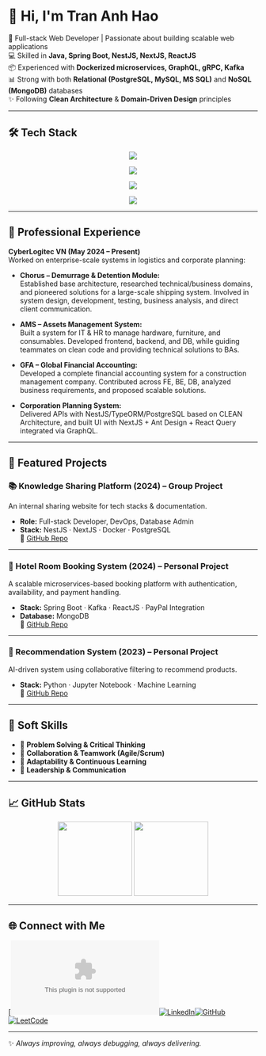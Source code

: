 # 👋 Hi, I'm Tran Anh Hao  

🚀 Full-stack Web Developer | Passionate about building scalable web applications  
💻 Skilled in **Java, Spring Boot, NestJS, NextJS, ReactJS**  
📦 Experienced with **Dockerized microservices, GraphQL, gRPC, Kafka**  
📊 Strong with both **Relational (PostgreSQL, MySQL, MS SQL)** and **NoSQL (MongoDB)** databases  
✨ Following **Clean Architecture** & **Domain-Driven Design** principles  

---

## 🛠️ Tech Stack  

<p align="center">
  <!-- Languages -->
  <img src="https://skillicons.dev/icons?i=java,python,typescript,javascript,php,cs,html" />
</p>

<p align="center">
  <!-- Frameworks -->
  <img src="https://skillicons.dev/icons?i=spring,react,nextjs,nestjs,dotnet" />
</p>

<p align="center">
  <!-- Databases -->
  <img src="https://skillicons.dev/icons?i=postgres,mysql,mongodb,redis" />
</p>

<p align="center">
  <!-- Tools & IDEs -->
  <img src="https://skillicons.dev/icons?i=docker,kafka,git,github,gitlab,linux,discord,eclipse,vscode,npm" />
</p>

---

## 💼 Professional Experience  

**CyberLogitec VN (May 2024 – Present)**  
Worked on enterprise-scale systems in logistics and corporate planning:  

- **Chorus – Demurrage & Detention Module:**  
  Established base architecture, researched technical/business domains, and pioneered solutions for a large-scale shipping system. Involved in system design, development, testing, business analysis, and direct client communication.  

- **AMS – Assets Management System:**  
  Built a system for IT & HR to manage hardware, furniture, and consumables. Developed frontend, backend, and DB, while guiding teammates on clean code and providing technical solutions to BAs.  

- **GFA – Global Financial Accounting:**  
  Developed a complete financial accounting system for a construction management company. Contributed across FE, BE, DB, analyzed business requirements, and proposed scalable solutions.  

- **Corporation Planning System:**  
  Delivered APIs with NestJS/TypeORM/PostgreSQL based on CLEAN Architecture, and built UI with NextJS + Ant Design + React Query integrated via GraphQL.  

---

## 🌟 Featured Projects  

### 📚 Knowledge Sharing Platform (2024) – Group Project  
An internal sharing website for tech stacks & documentation.  
- **Role:** Full-stack Developer, DevOps, Database Admin  
- **Stack:** NestJS · NextJS · Docker · PostgreSQL  
🔗 [GitHub Repo](https://github.com/Rocky-cyberclop/JWAT-Project-Backend)  

---

### 🏨 Hotel Room Booking System (2024) – Personal Project  
A scalable microservices-based booking platform with authentication, availability, and payment handling.  
- **Stack:** Spring Boot · Kafka · ReactJS · PayPal Integration  
- **Database:** MongoDB  
🔗 [GitHub Repo](https://github.com/Rocky-cyberclop/PersonalProject-HotelBookingBackend)  

---

### 🤖 Recommendation System (2023) – Personal Project  
AI-driven system using collaborative filtering to recommend products.  
- **Stack:** Python · Jupyter Notebook · Machine Learning  
🔗 [GitHub Repo](https://github.com/Rocky-cyberclop/PersonalProject-RecommendationSystem)  

---

## 🧩 Soft Skills  
- 🧠 **Problem Solving & Critical Thinking**  
- 🤝 **Collaboration & Teamwork (Agile/Scrum)**  
- 🔄 **Adaptability & Continuous Learning**  
- 🎯 **Leadership & Communication**  

---

## 📈 GitHub Stats  

<p align="center">
  <img src="https://github-readme-stats.vercel.app/api?username=Rocky-cyberclop&show_icons=true&theme=tokyonight" height="150"/>
  <img src="https://github-readme-stats.vercel.app/api/top-langs/?username=Rocky-cyberclop&layout=compact&theme=tokyonight" height="150"/>
</p>

---

## 🌐 Connect with Me  
[![Email](mailto:trnnhhao@gmail.com)[![LinkedIn](https://img.shields.io/badge/LinkedIn-Profile-blue?style=for-the-badge&logo=linkedin)](https://www.linkedin.com/in/rocky-operation-87ab20298/)[![GitHub](https://img.shields.io/badge/GitHub-Profile-black?style=for-the-badge&logo=github)](https://github.com/Rocky-cyberclop)[![LeetCode](https://img.shields.io/badge/LeetCode-Profile-orange?style=for-the-badge&logo=leetcode)](https://leetcode.com/Rocky-cyberclop/)  

---

✨ *Always improving, always debugging, always delivering.*
